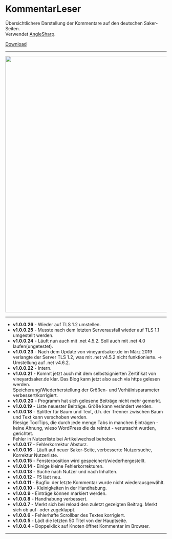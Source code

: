 # KommentarLeser
Übersichtlichere Darstellung der Kommentare auf den deutschen Saker-Seiten.  
Verwendet [AngleSharp](https://github.com/AngleSharp/AngleSharp).

[Download](https://yadi.sk/d/MNyuMpJlBeIqSg)

----

<p align="center">
  <img width="800" src="https://c1f017ed864cff84c465577bbf43460605c51719f38/5dd9a0ad/_CKeuRyLsrKSqlKR9ujrGo-RS6l0omr5bgjIB9zK1xce998cAZXLjyOlra_KBuEUZQrBbLOxuHR04XEfjcrgXQ%3D%3D?uid=0&filename=Screenshot.png&disposition=inline&hash=&limit=0&content_type=image%2Fpng&owner_uid=0&tknv=v2&size=1612x956">
</p>

----
- **v1.0.0.26** - Wieder auf TLS 1.2 umstellen.
- **v1.0.0.25** - Musste nach dem letzten Serverausfall wieder auf TLS 1.1 umgestellt werden.
- **v1.0.0.24** - Läuft nun auch mit .net 4.5.2. Soll auch mit .net 4.0 laufen(ungetestet).
- **v1.0.0.23** - Nach dem Update von vineyardsaker.de im März 2019 verlangte der Server TLS 1.2, was mit .net v4.5.2 nicht funktionierte. -> Umstellung auf .net v4.6.2.
- **v1.0.0.22** - Intern. 
- **v1.0.0.21** - Kommt jetzt auch mit dem selbstsignierten Zertifikat von vineyardsaker.de klar. Das Blog kann jetzt also auch via https gelesen werden.  
Speicherung/Wiederherstellung der Größen- und Verhälnisparameter verbessert/korrigiert.
- **v1.0.0.20** - Programm hat sich gelesene Beiträge nicht mehr gemerkt.  
- **v1.0.0.19** - Liste neuester Beiträge. Größe kann verändert werden.  
- **v1.0.0.18** - Splitter für Baum und Text, d.h. der Trenner zwischen Baum und Text kann verschoben werden.  
Riesige ToolTips, die durch jede menge Tabs in manchen Einträgen - keine Ahnung, wieso WordPress die da reintut - verursacht wurden, gerichtet.  
Fehler in Nutzerliste bei Artikelwechsel behoben.    
- **v1.0.0.17** - Fehlerkorrektur Absturz.  
- **v1.0.0.16** - Läuft auf neuer Saker-Seite, verbesserte Nutzersuche, Korrektur Nutzerliste.  
- **v1.0.0.15** - Fensterposition wird gespeichert/wiederhergestellt.  
- **v1.0.0.14** - Einige kleine Fehlerkorrekturen.  
- **v1.0.0.13** - Suche nach Nutzer und nach Inhalten.  
- **v1.0.0.12** - F5 lädt neu.  
- **v1.0.0.11** - Bugfix: der letzte Kommentar wurde nicht wiederausgewählt.  
- **v1.0.0.10** - Kleinigkeiten in der Handhabung.  
- **v1.0.0.9** - Einträge können markiert werden.  
- **v1.0.0.8** - Handhabung verbessert.  
- **v1.0.0.7** - Merkt sich bei reload den zuletzt gezeigten Beitrag. Merkt sich ob auf- oder zugeklappt.  
- **v1.0.0.6** - Fehlerhafte Scrollbar des Textes korrigiert.  
- **v1.0.0.5** - Lädt die letzten 50 Titel von der Hauptseite.   
- **v1.0.0.4** - Doppelklick auf Knoten öffnet Kommentar im Browser.

---



